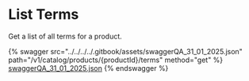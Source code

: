 # List Terms

Get a list of all terms for a product.

{% swagger src="../../../../.gitbook/assets/swaggerQA_31_01_2025.json" path="/v1/catalog/products/{productId}/terms" method="get" %}
[swaggerQA_31_01_2025.json](../../../../.gitbook/assets/swaggerQA_31_01_2025.json)
{% endswagger %}
